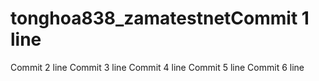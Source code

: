 # tonghoa838_zamatestnetCommit 1 line
Commit 2 line
Commit 3 line
Commit 4 line
Commit 5 line
Commit 6 line
